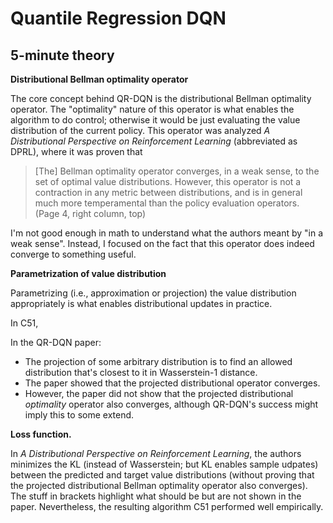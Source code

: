 # Quantile Regression DQN

## 5-minute theory

**Distributional Bellman optimality operator** 

The core concept behind QR-DQN is the distributional Bellman optimality operator. The "optimality" nature of this operator is what enables the algorithm to do control; otherwise it would be just evaluating the value distribution of the current policy. This operator was analyzed *A Distributional Perspective on Reinforcement Learning* (abbreviated as DPRL), where it was proven that 

> [The] Bellman optimality operator converges, in a weak sense, to the set of optimal value distributions. However, this operator is not a contraction in any metric between distributions, and is in general much more temperamental than the policy evaluation operators. (Page 4, right column, top)

I'm not good enough in math to understand what the authors meant by "in a weak sense". Instead, I focused on the fact that this operator does indeed converge to something useful.

**Parametrization of value distribution** 

Parametrizing (i.e., approximation or projection) the value distribution appropriately is what enables distributional updates in practice. 

In C51, 

In the QR-DQN paper:

- The projection of some arbitrary distribution is to find an allowed distribution that's closest to it in Wasserstein-1 distance. 
- The paper showed that the projected distributional operator converges. 
- However, the paper did not show that the projected distributional *optimality* operator also converges, although QR-DQN's success might imply this to some extend.

**Loss function.** 

In *A Distributional Perspective on Reinforcement Learning*, the authors minimizes the KL (instead of Wasserstein; but KL enables sample udpates) between the predicted and target value distributions (without proving that the projected distributional Bellman optimality operator also converges). The stuff in brackets highlight what should be but are not shown in the paper. Nevertheless, the resulting algorithm C51 performed well empirically.


